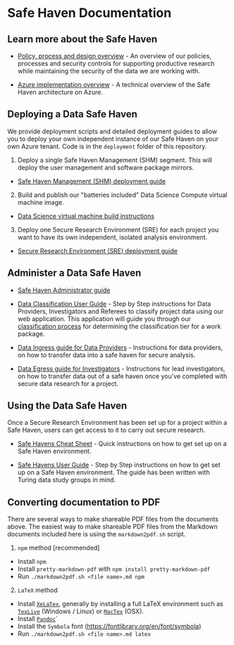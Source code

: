 # Safe Haven Documentation

## Learn more about the Safe Haven

  - [Policy, process and design overview](provider-overview.md) - An overview of our policies, processes and security controls for supporting productive research while maintaining the security of the data we are working with.

  - [Azure implementation overview](provider-azure-implementation-details.md) - A technical overview of the Safe Haven architecture on Azure.


## Deploying a Data Safe Haven

We provide deployment scripts and detailed deployment guides to allow you to deploy your own independent instance of our Safe Haven on your own Azure tenant. Code is in the `deployment` folder of this repository.

1. Deploy a single Safe Haven Management (SHM) segment. This will deploy the user management and software package mirrors.

  - [Safe Haven Management (SHM) deployment guide](deploy_shm_instructions.md)

2. Build and publish our "batteries included" Data Science Compute virtual machine image.

  - [Data Science virtual machine build instructions](build_dsvm_image_instructions.md)

3. Deploy one Secure Research Environment (SRE) for each project you want to have its own independent, isolated analysis environment.

  - [Secure Research Environment (SRE) deployment guide](deploy_sre_instructions.md)


## Administer a Data Safe Haven

  - [Safe Haven Administrator guide](safe_haven_administrator_guide.md)

  - [Data Classification User Guide](safe_haven_data_classification_guide.md) - Step by Step instructions for Data Providers, Investigators and Referees to classify project data using our web application. This application will guide you through our [classification process](tiersflowchart.pdf) for determining the classification tier for a work package.

  - [Data Ingress guide for Data Providers](provider-data-ingress.md) - Instructions for data providers, on how to transfer data into a safe haven for secure analysis.

  - [Data Egress guide for Investigators](investigator-data-egress.md) - Instructions for lead investigators, on how to transfer data out of a safe haven once you've completed with secure data research for a project.


## Using the Data Safe Haven

Once a Secure Research Environment has been set up for a project within a Safe Haven, users can get access to it to carry out secure research.

  - [Safe Havens Cheat Sheet](safe-haven-user-cheat-sheet.md) - Quick instructions on how to get set up on a Safe Haven environment.

  - [Safe Havens User Guide](safe_haven_user_guide.md) - Step by Step instructions on how to get set up on a Safe Haven environment. The guide has been written with Turing data study groups in mind.


## Converting documentation to PDF

There are several ways to make shareable PDF files from the documents above.
The easiest way to make shareable PDF files from the Markdown documents included here is using the `markdown2pdf.sh` script.

1. `npm` method [recommended]
- Install `npm`
- Install `pretty-markdown-pdf` with `npm install pretty-markdown-pdf`
- Run `./markdown2pdf.sh <file name>.md npm`

2. `LaTeX` method
- Install [`XeLaTex`](http://xetex.sourceforge.net/), generally by installing a full LaTeX environment such as [`TexLive`](http://www.tug.org/texlive/) (Windows / Linux) or [`MacTex`](http://www.tug.org/mactex/) (OSX).
- Install [`Pandoc`](https://pandoc.org/installing.html)`
- Install the `Symbola` font (https://fontlibrary.org/en/font/symbola)
- Run `./markdown2pdf.sh <file name>.md latex`
